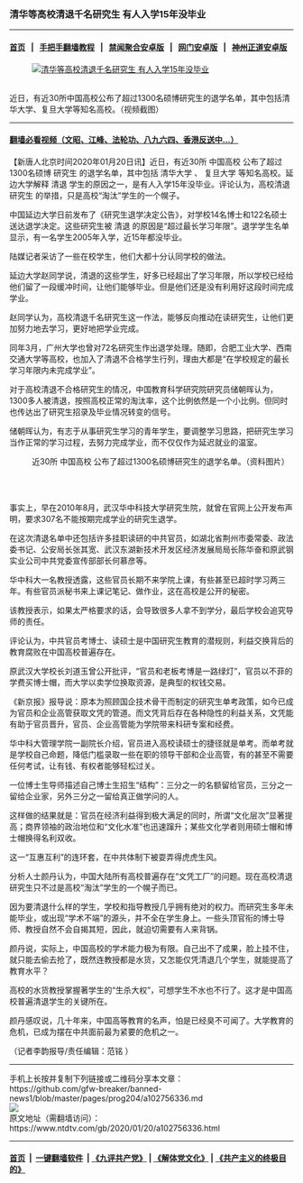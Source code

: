 ### 清华等高校清退千名研究生 有人入学15年没毕业
------------------------

#### [首页](https://github.com/gfw-breaker/banned-news1/blob/master/README.md) &nbsp;&nbsp;|&nbsp;&nbsp; [手把手翻墙教程](https://github.com/gfw-breaker/guides/wiki) &nbsp;&nbsp;|&nbsp;&nbsp; [禁闻聚合安卓版](https://github.com/gfw-breaker/bn-android) &nbsp;&nbsp;|&nbsp;&nbsp; [网门安卓版](https://github.com/oGate2/oGate) &nbsp;&nbsp;|&nbsp;&nbsp; [神州正道安卓版](https://github.com/SzzdOgate/update) 



<div><div class="featured_image">
 <a href="https://i.ntdtv.com/assets/uploads/2019/12/2-131.jpg" target="_blank">
  <figure>
   <img alt="清华等高校清退千名研究生 有人入学15年没毕业" src="https://i.ntdtv.com/assets/uploads/2019/12/2-131-800x450.jpg"/>
  </figure><br/>
 </a>
 <span class="caption">
  近日，有近30所中国高校公布了超过1300名硕博研究生的退学名单，其中包括清华大学、复旦大学等知名高校。（视频截图）
 </span>
</div>
</div><hr/>

#### [翻墙必看视频（文昭、江峰、法轮功、八九六四、香港反送中...）](https://github.com/gfw-breaker/banned-news1/blob/master/pages/link3.md)

<div><div class="post_content" itemprop="articleBody">
 <p>
  【新唐人北京时间2020年01月20日讯】近日，有近30所
  <ok href="https://www.ntdtv.com/gb/中国高校.htm">
   中国高校
  </ok>
  公布了超过1300名硕博
  <ok href="https://www.ntdtv.com/gb/研究生.htm">
   研究生
  </ok>
  的退学名单，其中包括
  <ok href="https://www.ntdtv.com/gb/清华大学.htm">
   清华大学
  </ok>
  、
  <ok href="https://www.ntdtv.com/gb/复旦大学.htm">
   复旦大学
  </ok>
  等知名高校。延边大学解释
  <ok href="https://www.ntdtv.com/gb/清退.htm">
   清退
  </ok>
  学生的原因之一，是有人入学15年没毕业。评论认为，高校清退
  <ok href="https://www.ntdtv.com/gb/研究生.htm">
   研究生
  </ok>
  的举措，只是高校“淘汰”学生的一个幌子。
 </p>
 <p>
  中国延边大学日前发布了《研究生退学决定公告》，对学校14名博士和122名硕士送达退学决定。这些研究生被
  <ok href="https://www.ntdtv.com/gb/清退.htm">
   清退
  </ok>
  的原因是“超过最长学习年限”。退学学生名单显示，有一名学生2005年入学，近15年都没毕业。
 </p>
 <p>
  陆媒记者采访了一些在校学生，他们大都十分认同学校的做法。
 </p>
 <p>
  延边大学赵同学说，清退的这些学生，好多已经超出了学习年限，所以学校已经给他们留了一段缓冲时间，让他们能够毕业。但是他们还是没有利用好这段时间完成学业。
 </p>
 <p>
  赵同学认为，高校清退千名研究生这一作法，能够反向推动在读研究生，让他们更加努力地去学习，更好地把学业完成。
 </p>
 <p>
  同年3月，广州大学也曾对72名研究生作出退学处理。随即，合肥工业大学、西南交通大学等高校，也加入了清退不合格学生行列，理由大都是“在学校规定的最长学习年限内未完成学业”。
 </p>
 <p>
  对于高校清退不合格研究生的情况，中国教育科学研究院研究员储朝晖认为，1300多人被清退，按照高校正常的淘汰率，这个比例依然是一个小比例。但同时也传达出了研究生招录及毕业情况转变的信号。
 </p>
 <p>
  储朝晖认为，有志于从事研究生学习的青年学生，要调整学习思路，把研究生学习当作正常的学习过程，去努力完成学业，而不仅仅作为延迟就业的温室。
 </p>
 <figure class="wp-caption alignnone" id="attachment_100819824" style="width: 569px">
  <ok href="https://i.ntdtv.com/assets/uploads/2017/09/p8407151a60399880.jpg">
   <img alt="" class="wp-image-100819824" src="https://i.ntdtv.com/assets/uploads/2017/09/p8407151a60399880-300x169.jpg"/>
  </ok>
  <br/><figcaption class="wp-caption-text">
   近30所
   <ok href="https://www.ntdtv.com/gb/中国高校.htm">
    中国高校
   </ok>
   公布了超过1300名硕博研究生的退学名单。（资料图片）
  </figcaption><br/>
 </figure><br/>
 <p>
  事实上，早在2010年8月，武汉华中科技大学研究生院，就曾在官网上公开发布声明，要求307名不能按期完成学业的研究生退学。
 </p>
 <p>
  在这次清退名单中还包括许多挂职读研的中共官员，如湖北省荆州市委常委、政法委书记、公安局长张其宽、武汉东湖新技术开发区经济发展局局长陈华奋和原武钢实业公司中共党委宣传部部长何慕彦等。
 </p>
 <p>
  华中科大一名教授透露，这些官员长期不来学院上课，有些甚至已超时学习两三年。有些官员派秘书来上课记笔记、做作业，这在高校是公开的秘密。
 </p>
 <p>
  该教授表示，如果太严格要求的话，会导致很多人拿不到学分，最后学校会追究导师的责任。
 </p>
 <p>
  评论认为，中共官员考博士、读硕士是中国研究生教育的潜规则，利益交换背后的教育腐败在中国高校普遍存在。
 </p>
 <p>
  原武汉大学校长刘道玉曾公开批评，“官员和老板考博是一路绿灯”，官员以不菲的学费买博士帽，而大学以卖学位换取资源，是典型的权钱交易。
 </p>
 <p>
  《新京报》报导说：原本为照顾国企技术骨干而制定的研究生单考政策，如今已成为官员和企业高管获取文凭的管道。而文凭背后存在各种隐性的利益关系，文凭能有助于官员晋升，官员、企业高管能为学院带来科研专案和经费。
 </p>
 <p>
  华中科大管理学院一副院长介绍，官员进入高校读硕士的捷径就是单考。而单考就是学校自己命题，降低门槛录取一些在职的领导干部和企业高管，有的甚至不需要任何考试，让有钱、有权者能够轻松过关。
 </p>
 <p>
  一位博士生导师描述自己博士生招生“结构”：三分之一的名额留给官员，三分之一留给企业家，另外三分之一留给真正做学问的人。
 </p>
 <p>
  这样做的结果就是：官员在经济利益得到极大满足的同时，所谓“文化层次”显著提高；商界领袖的政治地位和“文化水准”也迅速蹿升；某些文化学者则用硕士帽和博士帽换得名利双收。
 </p>
 <p>
  这一“互惠互利”的连环套，在中共体制下被耍弄得虎虎生风。
 </p>
 <p>
  分析人士颜丹认为，中国大陆所有高校普遍存在“文凭工厂”的问题。现在高校清退研究生只不过是高校“淘汰”学生的一个幌子而已。
 </p>
 <p>
  因为要清退什么样的学生，学校和指导教授几乎拥有绝对的权力。而研究生多年未能毕业，或出现“学术不端”的源头，并不全在学生身上。一些头顶官衔的博士导师、教授自然不会自揭其短，因此，就迫切需要有人来背锅。
 </p>
 <p>
  颜丹说，实际上，中国高校的学术能力极为有限。自己出不了成果，脸上挂不住，就只能去偷去抢了，既然连教授都是水货，又怎能仅凭清退几个学生，就能提高了教育水平？
 </p>
 <p>
  高校的水货教授掌握著学生的“生杀大权”，可想学生不水也不行了。这才是中国高校普遍清退学生的关键所在。
 </p>
 <p>
  颜丹感叹说，几十年来，中国高等教育的名声，怕是已经臭不可闻了。大学教育的危机，已成为摆在中共面前最为紧要的危机之一。
 </p>
 <p>
  （记者李韵报导/责任编辑：范铭 ）
 </p>
 <div class="single_ad">
 </div>
</div>
</div>
<hr/>
手机上长按并复制下列链接或二维码分享本文章：<br/>
https://github.com/gfw-breaker/banned-news1/blob/master/pages/prog204/a102756336.md <br/>
<a href='https://github.com/gfw-breaker/banned-news1/blob/master/pages/prog204/a102756336.md'><img src='https://github.com/gfw-breaker/banned-news1/blob/master/pages/prog204/a102756336.md.png'/></a> <br/>
原文地址（需翻墙访问）：https://www.ntdtv.com/gb/2020/01/20/a102756336.html


------------------------
#### [首页](https://github.com/gfw-breaker/banned-news1/blob/master/README.md) &nbsp;|&nbsp; [一键翻墙软件](https://github.com/gfw-breaker/nogfw/blob/master/README.md) &nbsp;| [《九评共产党》](https://github.com/gfw-breaker/9ping.md/blob/master/README.md#九评之一评共产党是什么) | [《解体党文化》](https://github.com/gfw-breaker/jtdwh.md/blob/master/README.md) | [《共产主义的终极目的》](https://github.com/gfw-breaker/gczydzjmd.md/blob/master/README.md)


<img src='http://gfw-breaker.win/banned-news/pages/prog204/a102756336.md' width='0px' height='0px'/>